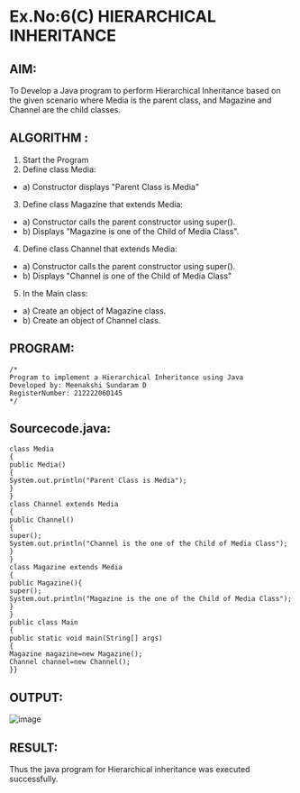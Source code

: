 # Ex.No:6(C)             HIERARCHICAL INHERITANCE 

## AIM:
  To Develop a Java program to perform Hierarchical Inheritance based on the given scenario where Media is the parent class, and Magazine and Channel are the child classes.


## ALGORITHM :
1.  Start the Program
2.	Define class Media:
-	a) Constructor displays "Parent Class is Media"
3.	Define class Magazine that extends Media:
-	a) Constructor calls the parent constructor using super().
-	b) Displays "Magazine is one of the Child of Media Class".
4.	Define class Channel that extends Media:
-	a) Constructor calls the parent constructor using super().
-	b) Displays "Channel is one of the Child of Media Class"
5.	In the Main class:
-	a) Create an object of Magazine class.
-	b) Create an object of Channel class.

## PROGRAM:
 ```
/*
Program to implement a Hierarchical Inheritance using Java
Developed by: Meenakshi Sundaram D
RegisterNumber: 212222060145
*/
```

## Sourcecode.java:

```
class Media
{
public Media()
{
System.out.println("Parent Class is Media");
}
}
class Channel extends Media
{
public Channel()
{
super();
System.out.println("Channel is the one of the Child of Media Class");
}
}
class Magazine extends Media
{
public Magazine(){
super();
System.out.println("Magazine is the one of the Child of Media Class");
}
}
public class Main
{
public static void main(String[] args)
{
Magazine magazine=new Magazine();
Channel channel=new Channel();
}}
```

## OUTPUT:

![image](https://github.com/user-attachments/assets/33bb06ec-0c4c-451c-b7eb-86b66fd6fa3c)


## RESULT:
Thus the java program for Hierarchical inheritance was executed successfully.






